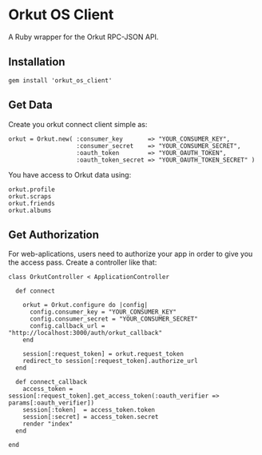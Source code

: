 # Orkut OS Client
A Ruby wrapper for the Orkut RPC-JSON API.

## Installation
```   
gem install 'orkut_os_client'
```


## Get Data
Create you orkut connect client simple as:

```
orkut = Orkut.new( :consumer_key       => "YOUR_CONSUMER_KEY",
                   :consumer_secret    => "YOUR_CONSUMER_SECRET",
                   :oauth_token        => "YOUR_OAUTH_TOKEN",
                   :oauth_token_secret => "YOUR_OAUTH_TOKEN_SECRET" )
```                    

You have access to Orkut data using:

```
orkut.profile
orkut.scraps
orkut.friends
orkut.albums
```

## Get Authorization
For web-aplications, users need to authorize your app in order to give you the access pass.
Create a controller like that:

```
class OrkutController < ApplicationController

  def connect

    orkut = Orkut.configure do |config|
      config.consumer_key = "YOUR_CONSUMER_KEY"
      config.consumer_secret = "YOUR_CONSUMER_SECRET"
      config.callback_url = "http://localhost:3000/auth/orkut_callback"
    end

    session[:request_token] = orkut.request_token
    redirect_to session[:request_token].authorize_url
  end

  def connect_callback
    access_token = session[:request_token].get_access_token(:oauth_verifier => params[:oauth_verifier])
    session[:token]  = access_token.token
    session[:secret] = access_token.secret
    render "index"
  end

end
```
